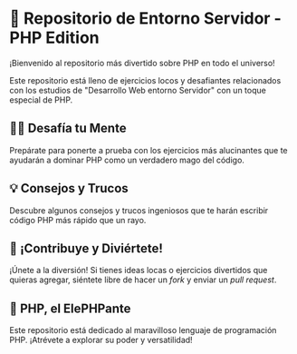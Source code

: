 # 🚀 Repositorio de Entorno Servidor - PHP Edition

¡Bienvenido al repositorio más divertido sobre PHP en todo el universo!

Este repositorio está lleno de ejercicios locos y desafiantes relacionados con los estudios de "Desarrollo Web entorno Servidor" con un toque especial de PHP.

## 🤹‍♂️ Desafía tu Mente

Prepárate para ponerte a prueba con los ejercicios más alucinantes que te ayudarán a dominar PHP como un verdadero mago del código.

## 💡 Consejos y Trucos

Descubre algunos consejos y trucos ingeniosos que te harán escribir código PHP más rápido que un rayo.

## 🎉 ¡Contribuye y Diviértete!

¡Únete a la diversión! Si tienes ideas locas o ejercicios divertidos que quieras agregar, siéntete libre de hacer un *fork* y enviar un *pull request*.

## 🐘 PHP, el ElePHPante


Este repositorio está dedicado al maravilloso lenguaje de programación PHP. ¡Atrévete a explorar su poder y versatilidad!

